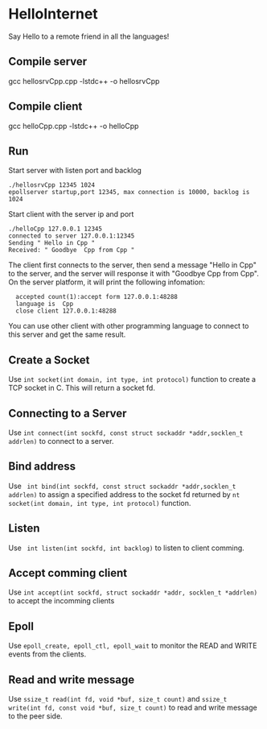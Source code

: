 # HelloInternet
Say Hello to a remote friend in all the languages!
## Compile server
gcc hellosrvCpp.cpp -lstdc++ -o hellosrvCpp
## Compile client
gcc helloCpp.cpp -lstdc++ -o helloCpp
## Run
Start server with listen port and backlog
   ```
   ./hellosrvCpp 12345 1024
   epollserver startup,port 12345, max connection is 10000, backlog is 1024
   ```
   Start client with the server ip and port
   ```
   ./helloCpp 127.0.0.1 12345
   connected to server 127.0.0.1:12345
   Sending " Hello in Cpp "
   Received: " Goodbye  Cpp from Cpp "
   ```
The client first connects to the server, then send a message "Hello in Cpp" to the server, and the server will response it with "Goodbye  Cpp from Cpp".
On the server platform, it will print the following infomation:
```
  accepted count(1):accept form 127.0.0.1:48288
  language is  Cpp
  close client 127.0.0.1:48288
```
You can use other client with other programming language to connect to this server and get the same result.
## Create a Socket
Use `int socket(int domain, int type, int protocol)` function to create a TCP socket in C. This will return a socket fd.
## Connecting to a Server
Use `int connect(int sockfd, const struct sockaddr *addr,socklen_t addrlen)` to connect to a server.
## Bind address 
Use ` int bind(int sockfd, const struct sockaddr *addr,socklen_t addrlen)` to assign a specified address to the socket fd returned by `nt socket(int domain, int type, int protocol)` function.
## Listen 
Use ` int listen(int sockfd, int backlog)` to listen to client comming.
## Accept comming client
Use `int accept(int sockfd, struct sockaddr *addr, socklen_t *addrlen)` to accept the incomming clients
## Epoll
Use `epoll_create, epoll_ctl, epoll_wait` to monitor the READ and WRITE events from the clients.
## Read and write message
Use `ssize_t read(int fd, void *buf, size_t count)` and `ssize_t write(int fd, const void *buf, size_t count)` to read and write message to the peer side.



